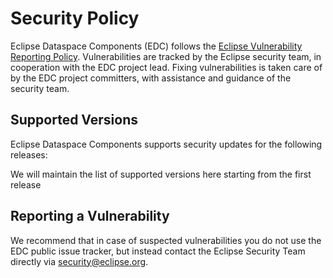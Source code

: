 # Security Policy

Eclipse Dataspace Components (EDC) follows the [Eclipse Vulnerability Reporting Policy](https://www.eclipse.org/security/policy.php). Vulnerabilities are tracked by the Eclipse security team, in cooperation with the EDC project lead. Fixing vulnerabilities is taken care of by the EDC project committers, with assistance and guidance of the security team. 

## Supported Versions

Eclipse Dataspace Components supports security updates for the following releases:

We will maintain the list of supported versions here starting from the first release

## Reporting a Vulnerability
We recommend that in case of suspected vulnerabilities you do not use the EDC public issue tracker, but instead contact the Eclipse Security Team directly via security@eclipse.org.